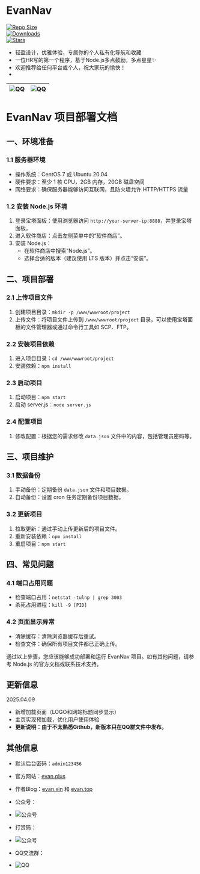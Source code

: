 # EvanNav

[![Repo Size](https://img.shields.io/github/repo-size/EvanTop/EvanNav)](https://github.com/EvanTop/EvanNav)  
[![Downloads](https://img.shields.io/github/downloads/EvanTop/EvanNav/total)](https://github.com/EvanTop/EvanNav/releases)  
[![Stars](https://img.shields.io/github/stars/EvanTop/EvanNav)](https://github.com/EvanTop/EvanNav/stargazers)  

- 轻盈设计，优雅体验，专属你的个人私有化导航和收藏  
- 一位HR写的第一个程序，基于Node.js多点鼓励，多点星星✨  
- 欢迎推荐给任何平台或个人，祝大家玩的愉快！
- 

|![QQ](https://i.imgur.com/zGqbG1s.png)|![QQ](https://i.imgur.com/K94PINK.png)|
| ---      | ---       |

# EvanNav 项目部署文档

## 一、环境准备

### 1.1 服务器环境
- 操作系统：CentOS 7 或 Ubuntu 20.04
- 硬件要求：至少 1 核 CPU，2GB 内存，20GB 磁盘空间
- 网络要求：确保服务器能够访问互联网，且防火墙允许 HTTP/HTTPS 流量

### 1.2 安装 Node.js 环境
1. 登录宝塔面板：使用浏览器访问 `http://your-server-ip:8888`，并登录宝塔面板。
2. 进入软件商店：点击左侧菜单中的“软件商店”。
3. 安装 Node.js：
   - 在软件商店中搜索“Node.js”。
   - 选择合适的版本（建议使用 LTS 版本）并点击“安装”。

## 二、项目部署

### 2.1 上传项目文件
1. 创建项目目录：`mkdir -p /www/wwwroot/project`
2. 上传文件：将项目文件上传到 `/www/wwwroot/project` 目录，可以使用宝塔面板的文件管理器或通过命令行工具如 SCP、FTP。

### 2.2 安装项目依赖
1. 进入项目目录：`cd /www/wwwroot/project`
2. 安装依赖：`npm install`

### 2.3 启动项目
1. 启动项目：`npm start`
2. 启动 server.js：`node server.js`

### 2.4 配置项目
1. 修改配置：根据您的需求修改 `data.json` 文件中的内容，包括管理员密码等。

## 三、项目维护

### 3.1 数据备份
1. 手动备份：定期备份 `data.json` 文件和项目数据。
2. 自动备份：设置 cron 任务定期备份项目数据。

### 3.2 更新项目
1. 拉取更新：通过手动上传更新后的项目文件。
2. 重新安装依赖：`npm install`
3. 重启项目：`npm start`

## 四、常见问题

### 4.1 端口占用问题
- 检查端口占用：`netstat -tulnp | grep 3003`
- 杀死占用进程：`kill -9 [PID]`

### 4.2 页面显示异常
- 清除缓存：清除浏览器缓存后重试。
- 检查文件：确保所有项目文件都已正确上传。

通过以上步骤，您应该能够成功部署和运行 EvanNav 项目。如有其他问题，请参考 Node.js 的官方文档或联系技术支持。

## 更新信息
2025.04.09
- 新增加载页面（LOGO和网站标题同步显示）
- 主页实现预加载，优化用户使用体验
- **更新说明：由于不太熟悉Github，新版本只在QQ群文件中发布。**

## 其他信息
- 默认后台密码：`admin123456`
- 官方网站：[evan.plus](https://evan.plus) 
- 作者Blog：[evan.xin](https://evan.xin) 和 [evan.top](https://evan.top)

- 公众号：
- ![公众号](https://www.evan.xin/wp-content/uploads/2025/04/111.png)
- 打赏码：
- ![公众号](https://www.evan.xin/wp-content/uploads/2025/04/388-e1744121248572.png)
- QQ交流群：
- ![QQ](https://www.evan.xin/wp-content/uploads/2025/04/00000-e1744123000122.png)




